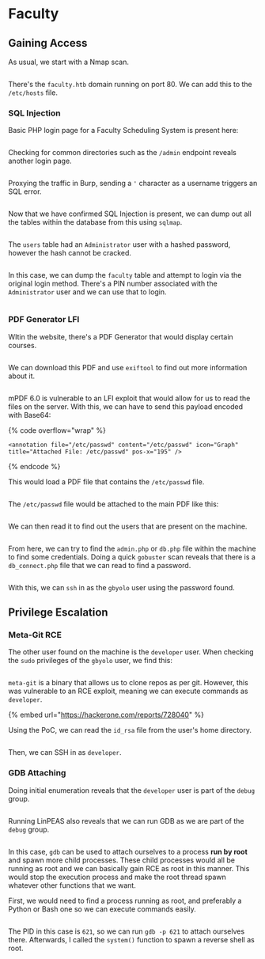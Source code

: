 # Faculty

## Gaining Access

As usual, we start with a Nmap scan.&#x20;

<figure><img src="../../../.gitbook/assets/image (2).png" alt=""><figcaption></figcaption></figure>

There's the `faculty.htb` domain running on port 80. We can add this to the `/etc/hosts` file.&#x20;

### SQL Injection

Basic PHP login page for a Faculty Scheduling System is present here:

<figure><img src="../../../.gitbook/assets/image (9).png" alt=""><figcaption></figcaption></figure>

Checking for common directories such as the `/admin` endpoint reveals another login page.

<figure><img src="../../../.gitbook/assets/image (6).png" alt=""><figcaption></figcaption></figure>

Proxying the traffic in Burp, sending a `'` character as a username triggers an SQL error.

<figure><img src="../../../.gitbook/assets/image (5).png" alt=""><figcaption></figcaption></figure>

Now that we have confirmed SQL Injection is present, we can dump out all the tables within the database from this using `sqlmap`.

<figure><img src="../../../.gitbook/assets/image (1).png" alt=""><figcaption></figcaption></figure>

The `users` table had an `Administrator` user with a hashed password, however the hash cannot be cracked.

<figure><img src="../../../.gitbook/assets/image (3).png" alt=""><figcaption></figcaption></figure>

In this case, we can dump the `faculty` table and attempt to login via the original login method. There's a PIN number associated with the `Administrator` user and we can use that to login.

<figure><img src="../../../.gitbook/assets/image (176).png" alt=""><figcaption></figcaption></figure>

### PDF Generator LFI

WItin the website, there's a PDF Generator that would display certain courses.&#x20;

<figure><img src="../../../.gitbook/assets/image (7).png" alt=""><figcaption></figcaption></figure>

We can download this PDF and use `exiftool` to find out more information about it.

<figure><img src="../../../.gitbook/assets/image.png" alt=""><figcaption></figcaption></figure>

mPDF 6.0 is vulnerable to an LFI exploit that would allow for us to read the files on the server. With this, we can have to send this payload encoded with Base64:

{% code overflow="wrap" %}
```
<annotation file="/etc/passwd" content="/etc/passwd" icon="Graph" title="Attached File: /etc/passwd" pos-x="195" />
```
{% endcode %}

This would load a PDF file that contains the `/etc/passwd` file.

<figure><img src="../../../.gitbook/assets/image (182).png" alt=""><figcaption></figcaption></figure>

The `/etc/passwd` file would be attached to the main PDF like this:

<figure><img src="../../../.gitbook/assets/image (356).png" alt=""><figcaption></figcaption></figure>

We can then read it to find out the users that are present on the machine.

<figure><img src="../../../.gitbook/assets/image (358).png" alt=""><figcaption></figcaption></figure>

From here, we can try to find the `admin.php` or `db.php` file within the machine to find some credentials. Doing a quick `gobuster` scan reveals that there is a `db_connect.php` file that we can read to find a password.

<figure><img src="../../../.gitbook/assets/image (360).png" alt=""><figcaption></figcaption></figure>

With this, we can `ssh` in as the `gbyolo` user using the password found.&#x20;

## Privilege Escalation

### Meta-Git RCE

The other user found on the machine is the `developer` user. When checking the `sudo` privileges of the `gbyolo` user, we find this:

<figure><img src="../../../.gitbook/assets/image (353).png" alt=""><figcaption></figcaption></figure>

`meta-git` is a binary that allows us to clone repos as per git. However, this was vulnerable to an RCE exploit, meaning we can execute commands as `developer`.&#x20;

{% embed url="https://hackerone.com/reports/728040" %}

Using the PoC, we can read the `id_rsa` file from the user's home directory.

<figure><img src="../../../.gitbook/assets/image (351).png" alt=""><figcaption></figcaption></figure>

Then, we can SSH in as `developer`.&#x20;

### GDB Attaching

Doing initial enumeration reveals that the `developer` user is part of the `debug` group.

<figure><img src="../../../.gitbook/assets/image (355).png" alt=""><figcaption></figcaption></figure>

Running LinPEAS also reveals that we can run GDB as we are part of the `debug` group.

<figure><img src="../../../.gitbook/assets/image (352).png" alt=""><figcaption></figcaption></figure>

In this case, `gdb` can be used to attach ourselves to a process **run by root** and spawn more child processes. These child processes would all be running as root and we can basically gain RCE as root in this manner. This would stop the execution process and make the root thread spawn whatever other functions that we want.&#x20;

First, we would need to find a process running as root, and preferably a Python or Bash one so we can execute commands easily.

<figure><img src="../../../.gitbook/assets/image (357).png" alt=""><figcaption></figcaption></figure>

The PID in this case is `621`, so we can run `gdb -p 621` to attach ourselves there. Afterwards, I called the `system()` function to spawn a reverse shell as root.&#x20;

<figure><img src="../../../.gitbook/assets/image (354).png" alt=""><figcaption></figcaption></figure>

<figure><img src="../../../.gitbook/assets/image (359).png" alt=""><figcaption></figcaption></figure>
